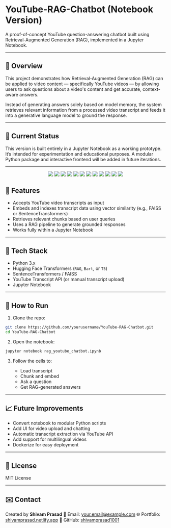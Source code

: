 # YouTube-RAG-Chatbot (Notebook Version)

A proof-of-concept YouTube question-answering chatbot built using Retrieval-Augmented Generation (RAG), implemented in a Jupyter Notebook.

---

## 🧠 Overview

This project demonstrates how Retrieval-Augmented Generation (RAG) can be applied to video content — specifically YouTube videos — by allowing users to ask questions about a video's content and get accurate, context-aware answers.

Instead of generating answers solely based on model memory, the system retrieves relevant information from a processed video transcript and feeds it into a generative language model to ground the response.

---

## 📓 Current Status

This version is built entirely in a Jupyter Notebook as a working prototype. It’s intended for experimentation and educational purposes. A modular Python package and interactive frontend will be added in future iterations.

---
<p align="center">
  <img src="https://img.shields.io/badge/Python-3.10-blue?style=for-the-badge&logo=python&logoColor=white" />
  <img src="https://img.shields.io/badge/Jupyter-Notebook-orange?style=for-the-badge&logo=Jupyter&logoColor=white" />
  <img src="https://img.shields.io/badge/Transformers-HuggingFace-yellow?style=for-the-badge&logo=huggingface&logoColor=black" />
  <img src="https://img.shields.io/badge/FAISS-Indexing-9cf?style=for-the-badge&logo=facebook&logoColor=white" />
  <img src="https://img.shields.io/badge/Colab-Supported-F9AB00?style=for-the-badge&logo=google-colab&logoColor=white" />
  <img src="https://img.shields.io/badge/Notebook-Based-Prototype-yellow?style=for-the-badge" />
  <img src="https://img.shields.io/badge/License-MIT-green?style=for-the-badge" />
  <img src="https://img.shields.io/badge/Open%20Source-Yes-brightgreen?style=for-the-badge&logo=github&logoColor=white" />
  <img src="https://img.shields.io/github/last-commit/shivamprasad1001/YouTube-RAG-Chatbot?style=for-the-badge&logo=git&logoColor=white" />
  <img src="https://img.shields.io/github/stars/shivamprasad1001/YouTube-RAG-Chatbot?style=for-the-badge&logo=github&logoColor=white" />
  <img src="https://img.shields.io/github/forks/shivamprasad1001/YouTube-RAG-Chatbot?style=for-the-badge&logo=github&logoColor=white" />
  <img src="https://img.shields.io/badge/Contributions-Welcome-blueviolet?style=for-the-badge&logo=github" />
</p>


## 🔧 Features

- Accepts YouTube video transcripts as input
- Embeds and indexes transcript data using vector similarity (e.g., FAISS or SentenceTransformers)
- Retrieves relevant chunks based on user queries
- Uses a RAG pipeline to generate grounded responses
- Works fully within a Jupyter Notebook

---

## 🧰 Tech Stack

- Python 3.x
- Hugging Face Transformers (`RAG`, `Bart`, or `T5`)
- SentenceTransformers / FAISS
- YouTube Transcript API (or manual transcript upload)
- Jupyter Notebook

---

## 🚀 How to Run

1. Clone the repo:

```bash
git clone https://github.com/yourusername/YouTube-RAG-Chatbot.git
cd YouTube-RAG-Chatbot
````

2. Open the notebook:

```bash
jupyter notebook rag_youtube_chatbot.ipynb
```

3. Follow the cells to:

   * Load transcript
   * Chunk and embed
   * Ask a question
   * Get RAG-generated answers

---

## 📈 Future Improvements

* Convert notebook to modular Python scripts
* Add UI for video upload and chatting
* Automatic transcript extraction via YouTube API
* Add support for multilingual videos
* Dockerize for easy deployment

---

## 📝 License

MIT License

---

## ✉️ Contact

Created by **Shivam Prasad**
📧 Email: [your.email@example.com](mailto:your.email@example.com)
🌐 Portfolio: [shivamprasad.netlify.app](https://shivamprasad.netlify.app)
🐙 GitHub: [shivamprasad1001](https://github.com/shivamprasad1001)


